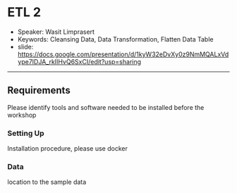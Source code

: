 # ETL 2
* Speaker: Wasit Limprasert
* Keywords: Cleansing Data, Data Transformation, Flatten Data Table
* slide: https://docs.google.com/presentation/d/1kyW32eDvXy0z9NmMQALxVdype7IDJA_rkIIHvQ6SxCI/edit?usp=sharing
----
## Requirements
  Please identify tools and software needed to be installed before the workshop
### Setting Up
  Installation procedure, please use docker
### Data
  location to the sample data
